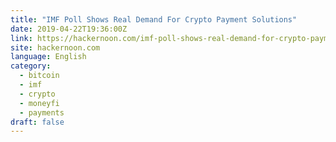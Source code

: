 ```yaml
---
title: "IMF Poll Shows Real Demand For Crypto Payment Solutions"
date: 2019-04-22T19:36:00Z
link: https://hackernoon.com/imf-poll-shows-real-demand-for-crypto-payment-solutions-9bdfc21a25e6?source=rss----3a8144eabfe3---4
site: hackernoon.com
language: English
category:
  - bitcoin
  - imf
  - crypto
  - moneyfi
  - payments
draft: false
---
```

